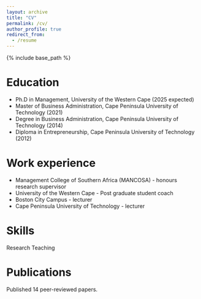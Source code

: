 ```yaml
---
layout: archive
title: "CV"
permalink: /cv/
author_profile: true
redirect_from:
  - /resume
---
```


{% include base_path %}

Education
======
* Ph.D in Management, University of the Western Cape (2025 expected)
* Master of Business Administration, Cape Peninsula University of Technology (2021)
* Degree in Business Administration, Cape Peninsula University of Technology (2014)
* Diploma in Entrepreneurship, Cape Peninsula University of Technology (2012)

Work experience
======
* Management College of Southern Africa (MANCOSA) - honours research supervisor
* University of the Western Cape - Post graduate student coach
* Boston City Campus - lecturer
* Cape Peninsula University of Technology - lecturer
  
Skills
======
Research
Teaching

Publications
======
Published 14 peer-reviewed papers.
